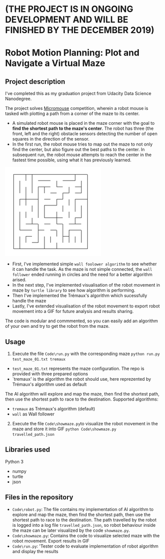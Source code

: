 # (THE PROJECT IS IN ONGOING DEVELOPMENT AND WILL BE FINISHED BY THE DECEMBER 2019)

# Robot Motion Planning: Plot and Navigate a Virtual Maze

## Project description
I've completed this as my graduation project from Udacity Data Science Nanodegree. 

The project solves [Micromouse](https://en.wikipedia.org/wiki/Micromouse) competition, wherein a robot mouse is tasked with plotting a path from a corner of the maze to its center.
- A simulated robot mouse is placed in the maze corner with the goal to **find the shortest path to the maze's center**. The robot has three (the front, left and the right) obstacle sensors detecting the number of open squares in the direction of the sensor. 
- In the first run, the robot mouse tries to map out the maze to not only find the center, but also figure out the best paths to the center. In subsequent run, the robot mouse attempts to reach the center in the fastest time possible, using what it has previously learned.

![Maze screen](assets/maze_1.png)

- First, I've implemented simple `wall foolower algorithm` to see whether it can handle the task.
As the maze is not simple connected, the `wall follower` ended running in circles and the need for a better algorithm arised.
- In the next step, I've implemented visualisation of the robot movement in maze by `turtle library` to see how algorithm is performing.
- Then I've implemented the Trémaux's algorithm which sucessfully handle the maze
- Lastly, I've extended visualisation of the robot movement to export robot movement into a GIF for future analysis and results sharing.

The code is modular and commmented, so you can easily add an algorithm of your own and try to get the robot from the maze.

## Usage
1. Execute the file `Code\run.py` with the corresponding maze
`python run.py test_maze_01.txt tremaux`
- `test_maze_01.txt` represents the maze configuration. The repo is provided with three prepared options
- `tremaux' is the algorithm the robot should use, here reprezented by Trémaux's algorithm used as default

The AI algorithm will explore and map the maze, then find the shortest path, then use the shortest path to race to the destination. 
Supported algorithms:
- `tremaux` as Trémaux's algorithm (default)
- `wall` as Wall follower

2. Execute the file `Code\showmaze.py`to visualize the robot movement in the maze and store it into GIF
`python Code\showmaze.py travelled_path.json`

## Libraries used
Python 3
- numpy
- turtle
- json

## Files in the repository
- `Code\robot.py`: The file contains my implementation of AI algorithm to explore and map the maze,
then find the shortest path, then use the shortest path to race to the destination. 
The path travelled by the robot is logged into a log file `travelled_path.json`,
so robot behaviour inside the maze can be later visualized by the code `showmaze.py`.
- `Code\showmaze.py`: Contains the code to visualize selected maze with the robot movement. Export results in GIF
- `Code\run.py`: 'Tester code to evaluate implementation of robot algorithm and display the results
